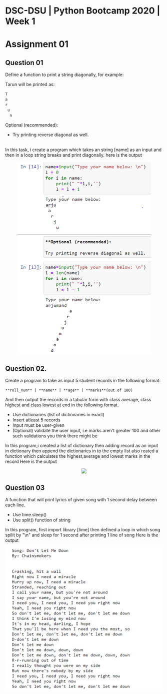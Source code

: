 # DSC-DSU | Python Bootcamp 2020 | Week 1

# **Assignment 01**
## Question 01
Define a function to print a string diagonally, for example:

   Tarun will be printed as:

  ```sh
T
 a
  r
   u
    n
```
Optional (recommended):

- Try printing reverse diagonal as well.

<br>
In this task, i create a program which takes an string [name] as an input and then in a loop string breaks and print diagonally. here is the output

<p align="center"><img src="Q1.png"></img></p>

## Question 02.
Create a program to take as input 5 student records in the following format:

```
**roll_num** | **name** | **age** | **marks**(out of 100)
```

And then output the records in a tabular form with class average, class highest and class lowest at end in the following format.

- Use dictionaries (list of dictionaries in exact)
- Insert atleast 5 records
- Input must be user-given
- (Optional) validate the user input, i.e marks aren't greater 100 and other such validations you think there might be

In this program,i created a list of dictionary then adding record as an input in dictionary then append the dictionaries in to the empty list also reated a function which calculates the highest,average and lowest marks in the record
Here is the output

<p align="center"><img src="../Q2.png"></img></p>

## Question 03
A function that will print lyrics of given song with 1 second delay between each line.

   - Use time.sleep()
   - Use split() function of string

In this program, first import library [time] then defined a loop in which song spilit by "\n" and sleep for 1 second after printing 1 line of song 
Here is the output
<p align="center"><img src="Q3.png"></img></p>
